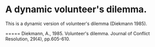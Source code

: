# A dynamic volunteer's dilemma.

This is a dynamic version of volunteer's dilemma (Diekmann 1985).



=====
Diekmann, A., 1985. Volunteer's dilemma. Journal of Conflict Resolution, 29(4), pp.605-610.
